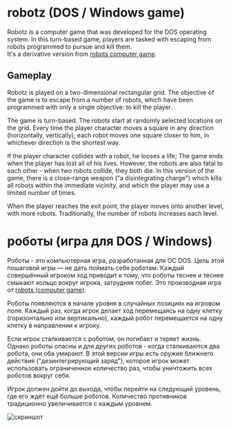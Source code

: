 # robotz (DOS / Windows game)
Robotz is a computer game that was developed for the DOS operating system. In this turn-based game, players are tasked with escaping from robots programmed to pursue and kill them.  
It's a derivative version from [robots computer game](https://en.wikipedia.org/wiki/Robots_(computer_game)). 

## Gameplay
Robotz is played on a two-dimensional rectangular grid. The objective of the game is to escape from a number of robots, which have been programmed with only a single objective: to kill the player.

The game is turn-based. The robots start at randomly selected locations on the grid. Every time the player character moves a square in any direction (horizontally, vertically), each robot moves one square closer to him, in whichever direction is the shortest way.

If the player character collides with a robot, he looses a life; The game ends when the player has lost all of his lives. However, the robots are also fatal to each other - when two robots collide, they both die. In this version of the game, there is a close-range weapon ("a disintegrating charge") which kills all robots within the immediate vicinity, and which the player may use a limited number of times.

When the player reaches the exit point, the player moves onto another level, with more robots. Traditionally, the number of robots increases each level.

# роботы (игра для DOS / Windows)
Роботы - это компьютерная игра, разработанная для ОС DOS. Цель этой пошаговой игры — не дать поймать себя роботам. Каждый совершённый игроком ход приводит к тому, что роботы теснее и теснее смыкают кольцо вокруг игрока, затрудняя побег.
Это производная игра от [robots (computer game)](https://en.wikipedia.org/wiki/Robots_(computer_game)).

Роботы появляются в начале уровня в случайных позициях на игровом поле. Каждый раз, когда игрок делает ход перемещаясь на одну клетку (горизонтально или вертикально), каждый робот перемещается на одну клетку в направлении к игроку.

Если игрок сталкивается с роботом, он погибает и теряет жизнь. Однако роботы опасны и для других роботов - когда сталкиваются два робота, они оба умирают. В этой версии игры есть оружие ближнего действия ("дезинтегрирующий заряд"), которое игрок может использовать ограниченное количество раз, чтобы уничтожить всех роботов вокруг себя.

Игрок должен дойти до выхода, чтобы перейти на следующий уровень, где его ждёт ещё больше роботов. Количество противников традиционно увеличивается с каждым уровнем.

![скриншот](http://i.imgur.com/AR7VfMT.png)
